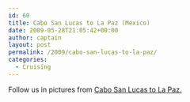 ```yaml
---
id: 60
title: Cabo San Lucas to La Paz (Mexico)
date: 2009-05-28T21:05:42+00:00
author: captain
layout: post
permalink: /2009/cabo-san-lucas-to-la-paz/
categories:
  - Cruising
---
```

Follow us in pictures from
[Cabo San Lucas to La Paz.](http://plume.flupes.org/gallery/index.php?level=album&id=23)